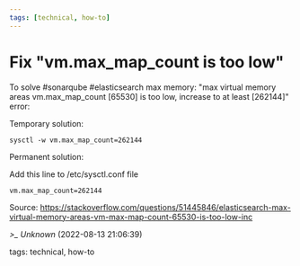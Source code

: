 ```yaml
---
tags: [technical, how-to]
---
```


# Fix "vm.max_map_count is too low"

To solve #sonarqube #elasticsearch max memory: "max virtual memory areas vm.max_map_count [65530] is too low, increase to at least [262144]" error:

Temporary solution:

```  
sysctl -w vm.max_map_count=262144  
```

Permanent solution:

Add this line to /etc/sysctl.conf file  
```  
vm.max_map_count=262144  
```

Source: https://stackoverflow.com/questions/51445846/elasticsearch-max-virtual-memory-areas-vm-max-map-count-65530-is-too-low-inc

*>_ Unknown* (2022-08-13 21:06:39)

tags: technical, how-to

